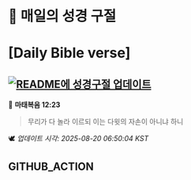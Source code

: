 # 🙏 매일의 성경 구절
# [Daily Bible verse]
## [![README에 성경구절 업데이트](https://github.com/DONGSUKA/first_test/actions/workflows/update-readme-bible.yml/badge.svg)](https://github.com/DONGSUKA/first_test/actions/workflows/update-readme-bible.yml)
<!-- START_BIBLE_VERSE -->
📖 **마태복음 12:23**
> 무리가 다 놀라 이르되 이는 다윗의 자손이 아니냐 하니

🕊️ _업데이트 시각: 2025-08-20 06:50:04 KST_
  <!-- END_BIBLE_VERSE -->
## GITHUB_ACTION
